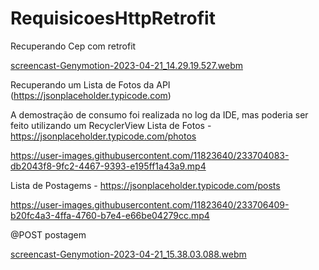 # RequisicoesHttpRetrofit

Recuperando Cep com retrofit

[screencast-Genymotion-2023-04-21_14.29.19.527.webm](https://user-images.githubusercontent.com/11823640/233703010-dba02377-eff8-4fb8-8018-1398ff612aed.webm)


Recuperando um Lista de Fotos da API (https://jsonplaceholder.typicode.com)


A demostração de consumo foi realizada no log da IDE, mas poderia ser feito utilizando um RecyclerView
Lista de Fotos - https://jsonplaceholder.typicode.com/photos

https://user-images.githubusercontent.com/11823640/233704083-db2043f8-9fc2-4467-9393-e195ff1a43a9.mp4

Lista de Postagems - https://jsonplaceholder.typicode.com/posts

https://user-images.githubusercontent.com/11823640/233706409-b20fc4a3-4ffa-4760-b7e4-e66be04279cc.mp4

@POST postagem

[screencast-Genymotion-2023-04-21_15.38.03.088.webm](https://user-images.githubusercontent.com/11823640/233711010-6da50f2e-2bf4-48f6-8f26-100257477bc9.webm)
